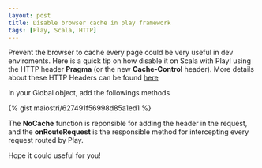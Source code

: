 ```yaml
---
layout: post
title: Disable browser cache in play framework
tags: [Play, Scala, HTTP]
---
```


Prevent the browser to cache every page could be very useful in dev enviroments. Here is a quick tip on how disable it on Scala with Play! using the
HTTP header **Pragma** (or the new **Cache-Control** header).
More details about these HTTP Headers can be found [here](//http://www.w3.org/Protocols/rfc2616/rfc2616-sec14.html)

In your Global object, add the followings methods

{% gist maiostri/627491f56998d85a1ed1 %}

The **NoCache** function is reponsible for adding the header in the request, and the **onRouteRequest** is the
responsible method for intercepting every request routed by Play.

Hope it could useful for you!
